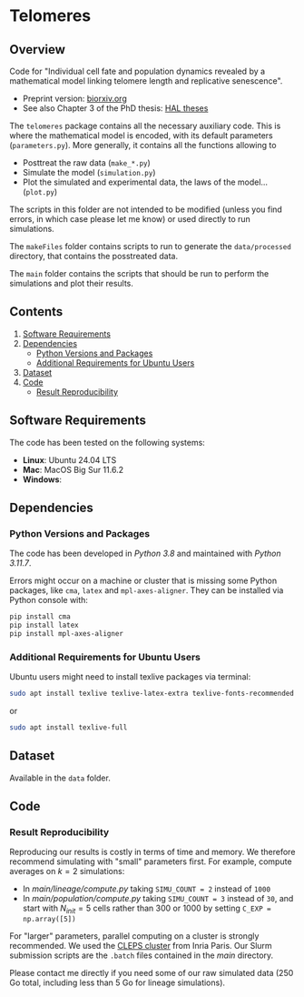 # Telomeres

## Overview

Code for "Individual cell fate and population dynamics revealed by a mathematical model linking telomere length and replicative senescence". 

- Preprint version: [biorxiv.org](https://doi.org/10.1101/2023.11.22.568287)
- See also Chapter 3 of the PhD thesis: [HAL theses](https://theses.hal.science/tel-04250492)

The `telomeres` package contains all the necessary auxiliary code.
This is where the mathematical model is encoded, with its
default parameters (`parameters.py`).  More generally, it contains all
the functions allowing to
- Posttreat the raw data (`make_*.py`)
- Simulate the model (`simulation.py`)
- Plot the simulated and experimental data, the laws of the model... (`plot.py`)

The scripts in this folder are not intended to be modified (unless
you find errors, in which case please let me know) or used directly to
run simulations.

The `makeFiles` folder contains scripts to run to generate the
`data/processed` directory, that contains the posstreated data.

The `main` folder contains the scripts that should be run to perform
the simulations and plot their results.


## Contents

1. [Software Requirements](#software-requirements)
2. [Dependencies](#dependencies)
   - [Python Versions and Packages](#python-versions-and-packages)
   - [Additional Requirements for Ubuntu Users](#additional-requirements-for-ubuntu-users)
3. [Dataset](#dataset)
4. [Code](#code)
   - [Result Reproducibility](#result-reproducibility)

## Software Requirements

The code has been tested on the following systems:

- **Linux**: Ubuntu 24.04 LTS
- **Mac**: MacOS Big Sur 11.6.2 
- **Windows**:

## Dependencies

### Python Versions and Packages

The code has been developed in *Python 3.8* and maintained with *Python 3.11.7*.

Errors might occur on a machine or cluster that is missing some Python packages, like `cma`, `latex` and `mpl-axes-aligner`. They can be installed via Python console with:
```bash
pip install cma
pip install latex
pip install mpl-axes-aligner
```

### Additional Requirements for Ubuntu Users

Ubuntu users might need to install texlive packages via terminal:
```bash
sudo apt install texlive texlive-latex-extra texlive-fonts-recommended dvipng cm-super texlive-fonts-extra
```
or 
```bash
sudo apt install texlive-full
```

## Dataset

Available in the `data` folder.

## Code 

### Result Reproducibility 

Reproducing our results is costly in terms of time and memory.
We therefore recommend simulating with "small" parameters first.
For example, compute averages on $k = 2$ simulations:
- In *main/lineage/compute.py* taking `SIMU_COUNT = 2` instead of `1000`
- In *main/population/compute.py* taking `SIMU_COUNT = 3` instead of `30`, and start with $N_{init} = 5$ cells rather than $300$ or $1000$ by setting `C_EXP = np.array([5])`

For "larger" parameters, parallel computing on a cluster is strongly recommended.
We used the [CLEPS cluster](https://paris-cluster-2019.gitlabpages.inria.fr/cleps/cleps-userguide/index.html) from Inria Paris. Our Slurm submission scripts are the `.batch` files contained in the *main* directory.

Please contact me directly if you need some of our raw simulated data (250 Go total, including less than 5 Go for lineage simulations).

